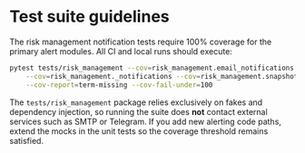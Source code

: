 # Test suite guidelines

The risk management notification tests require 100% coverage for the primary alert
modules. All CI and local runs should execute:

```bash
pytest tests/risk_management --cov=risk_management.email_notifications \
    --cov=risk_management._notifications --cov=risk_management.snapshot_utils \
    --cov-report=term-missing --cov-fail-under=100
```

The `tests/risk_management` package relies exclusively on fakes and dependency
injection, so running the suite does **not** contact external services such as
SMTP or Telegram. If you add new alerting code paths, extend the mocks in the
unit tests so the coverage threshold remains satisfied.
